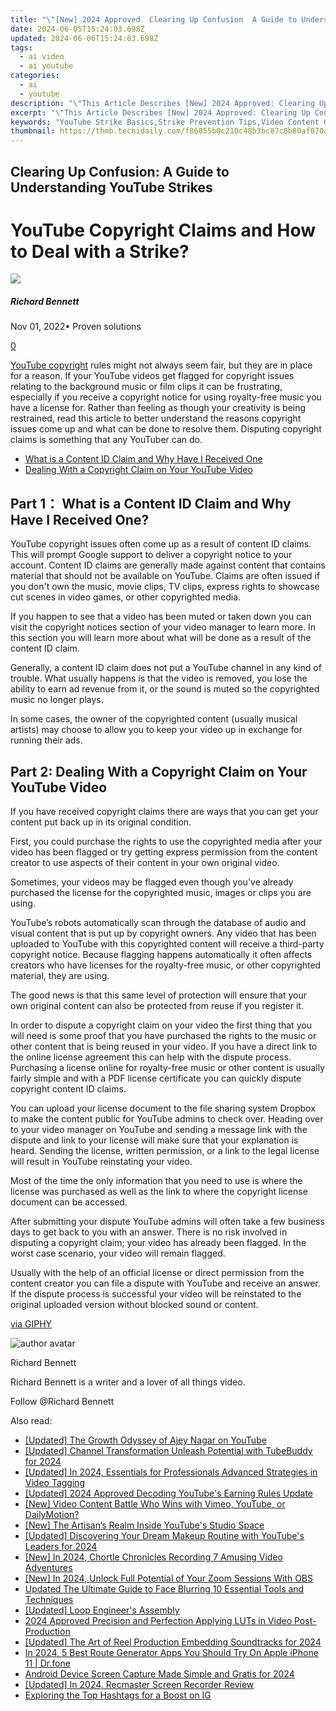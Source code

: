 ```yaml
---
title: "\"[New] 2024 Approved  Clearing Up Confusion  A Guide to Understanding YouTube Strikes\""
date: 2024-06-05T15:24:03.698Z
updated: 2024-06-06T15:24:03.698Z
tags:
  - ai video
  - ai youtube
categories:
  - ai
  - youtube
description: "\"This Article Describes [New] 2024 Approved: Clearing Up Confusion: A Guide to Understanding YouTube Strikes\""
excerpt: "\"This Article Describes [New] 2024 Approved: Clearing Up Confusion: A Guide to Understanding YouTube Strikes\""
keywords: "YouTube Strike Basics,Strike Prevention Tips,Video Content Guidelines,Monitoring Content Violations,Avoiding Platform Penalties,Understanding Content Moderation,Advertiser Account Safety"
thumbnail: https://thmb.techidaily.com/f86055b0c210c48b3bc87c8b80af070af1138eb8ba02388288320b33c5951f16.jpeg
---
```


## Clearing Up Confusion: A Guide to Understanding YouTube Strikes

# YouTube Copyright Claims and How to Deal with a Strike?

![](https://images.wondershare.com/filmora/article-images/richard-bennett.jpg)

##### Richard Bennett

 Nov 01, 2022• Proven solutions

[0](#commentsBoxSeoTemplate)

[YouTube copyright](https://tools.techidaily.com/wondershare/filmora/download/) rules might not always seem fair, but they are in place for a reason. If your YouTube videos get flagged for copyright issues relating to the background music or film clips it can be frustrating, especially if you receive a copyright notice for using royalty-free music you have a license for. Rather than feeling as though your creativity is being restrained, read this article to better understand the reasons copyright issues come up and what can be done to resolve them. Disputing copyright claims is something that any YouTuber can do.

* [What is a Content ID Claim and Why Have I Received One](#part1)
* [Dealing With a Copyright Claim on Your YouTube Video](#part2)

## Part 1： What is a Content ID Claim and Why Have I Received One?

YouTube copyright issues often come up as a result of content ID claims. This will prompt Google support to deliver a copyright notice to your account. Content ID claims are generally made against content that contains material that should not be available on YouTube. Claims are often issued if you don't own the music, movie clips, TV clips, express rights to showcase cut scenes in video games, or other copyrighted media.

If you happen to see that a video has been muted or taken down you can visit the copyright notices section of your video manager to learn more. In this section you will learn more about what will be done as a result of the content ID claim.

Generally, a content ID claim does not put a YouTube channel in any kind of trouble. What usually happens is that the video is removed, you lose the ability to earn ad revenue from it, or the sound is muted so the copyrighted music no longer plays.

In some cases, the owner of the copyrighted content (usually musical artists) may choose to allow you to keep your video up in exchange for running their ads.

## Part 2: Dealing With a Copyright Claim on Your YouTube Video

If you have received copyright claims there are ways that you can get your content put back up in its original condition.

First, you could purchase the rights to use the copyrighted media after your video has been flagged or try getting express permission from the content creator to use aspects of their content in your own original video.

Sometimes, your videos may be flagged even though you've already purchased the license for the copyrighted music, images or clips you are using.

YouTube’s robots automatically scan through the database of audio and visual content that is put up by copyright owners. Any video that has been uploaded to YouTube with this copyrighted content will receive a third-party copyright notice. Because flagging happens automatically it often affects creators who have licenses for the royalty-free music, or other copyrighted material, they are using.

The good news is that this same level of protection will ensure that your own original content can also be protected from reuse if you register it.

In order to dispute a copyright claim on your video the first thing that you will need is some proof that you have purchased the rights to the music or other content that is being reused in your video. If you have a direct link to the online license agreement this can help with the dispute process. Purchasing a license online for royalty-free music or other content is usually fairly simple and with a PDF license certificate you can quickly dispute copyright content ID claims.

You can upload your license document to the file sharing system Dropbox to make the content public for YouTube admins to check over. Heading over to your video manager on YouTube and sending a message link with the dispute and link to your license will make sure that your explanation is heard. Sending the license, written permission, or a link to the legal license will result in YouTube reinstating your video.

Most of the time the only information that you need to use is where the license was purchased as well as the link to where the copyright license document can be accessed.

After submitting your dispute YouTube admins will often take a few business days to get back to you with an answer. There is no risk involved in disputing a copyright claim; your video has already been flagged. In the worst case scenario, your video will remain flagged.

Usually with the help of an official license or direct permission from the content creator you can file a dispute with YouTube and receive an answer. If the dispute process is successful your video will be reinstated to the original uploaded version without blocked sound or content.

[via GIPHY](https://giphy.com/gifs/ooc-loki-gif-hooray-jivfl42uReUz6)

![author avatar](https://images.wondershare.com/filmora/article-images/richard-bennett.jpg)

Richard Bennett

Richard Bennett is a writer and a lover of all things video.

Follow @Richard Bennett

<span class="atpl-alsoreadstyle">Also read:</span>
<div><ul>
<li><a href="https://facebook-video-share.techidaily.com/updated-the-growth-odyssey-of-ajey-nagar-on-youtube/"><u>[Updated] The Growth Odyssey of Ajey Nagar on YouTube</u></a></li>
<li><a href="https://facebook-video-share.techidaily.com/updated-channel-transformation-unleash-potential-with-tubebuddy-for-2024/"><u>[Updated] Channel Transformation  Unleash Potential with TubeBuddy for 2024</u></a></li>
<li><a href="https://facebook-video-share.techidaily.com/updated-in-2024-essentials-for-professionals-advanced-strategies-in-video-tagging/"><u>[Updated] In 2024, Essentials for Professionals  Advanced Strategies in Video Tagging</u></a></li>
<li><a href="https://facebook-video-share.techidaily.com/updated-2024-approved-decoding-youtubes-earning-rules-update/"><u>[Updated] 2024 Approved  Decoding YouTube's Earning Rules Update</u></a></li>
<li><a href="https://facebook-video-share.techidaily.com/new-video-content-battle-who-wins-with-vimeo-youtube-or-dailymotion/"><u>[New] Video Content Battle  Who Wins with Vimeo, YouTube, or DailyMotion?</u></a></li>
<li><a href="https://facebook-video-share.techidaily.com/new-the-artisans-realm-inside-youtubes-studio-space/"><u>[New] The Artisan’s Realm  Inside YouTube's Studio Space</u></a></li>
<li><a href="https://facebook-video-share.techidaily.com/updated-discovering-your-dream-makeup-routine-with-youtubes-leaders-for-2024/"><u>[Updated] Discovering Your Dream Makeup Routine with YouTube's Leaders for 2024</u></a></li>
<li><a href="https://facebook-video-share.techidaily.com/new-in-2024-chortle-chronicles-recording-7-amusing-video-adventures/"><u>[New] In 2024, Chortle Chronicles  Recording 7 Amusing Video Adventures</u></a></li>
<li><a href="https://visual-screen-recording.techidaily.com/new-in-2024-unlock-full-potential-of-your-zoom-sessions-with-obs/"><u>[New] In 2024, Unlock Full Potential of Your Zoom Sessions With OBS</u></a></li>
<li><a href="https://video-ai-editor.techidaily.com/updated-the-ultimate-guide-to-face-blurring-10-essential-tools-and-techniques/"><u>Updated The Ultimate Guide to Face Blurring 10 Essential Tools and Techniques</u></a></li>
<li><a href="https://extra-guidance.techidaily.com/updated-loop-engineers-assembly/"><u>[Updated] Loop Engineer's Assembly</u></a></li>
<li><a href="https://extra-approaches.techidaily.com/2024-approved-precision-and-perfection-applying-luts-in-video-post-production/"><u>2024 Approved  Precision and Perfection  Applying LUTs in Video Post-Production</u></a></li>
<li><a href="https://instagram-video-recordings.techidaily.com/updated-the-art-of-reel-production-embedding-soundtracks-for-2024/"><u>[Updated] The Art of Reel Production  Embedding Soundtracks for 2024</u></a></li>
<li><a href="https://fake-location.techidaily.com/in-2024-5-best-route-generator-apps-you-should-try-on-apple-iphone-11-drfone-by-drfone-virtual-ios/"><u>In 2024, 5 Best Route Generator Apps You Should Try On Apple iPhone 11 | Dr.fone</u></a></li>
<li><a href="https://video-capture.techidaily.com/android-device-screen-capture-made-simple-and-gratis-for-2024/"><u>Android Device Screen Capture Made Simple and Gratis for 2024</u></a></li>
<li><a href="https://screen-sharing-recording.techidaily.com/updated-in-2024-recmaster-screen-recorder-review/"><u>[Updated] In 2024, Recmaster Screen Recorder Review</u></a></li>
<li><a href="https://instagram-videos.techidaily.com/exploring-the-top-hashtags-for-a-boost-on-ig/"><u>Exploring the Top Hashtags for a Boost on IG</u></a></li>
</ul></div>

<ins class="adsbygoogle"
      style="display:block"
      data-ad-client="ca-pub-7571918770474297"
      data-ad-slot="8358498916"
      data-ad-format="auto"
      data-full-width-responsive="true"></ins>